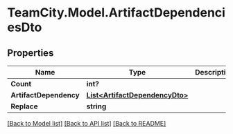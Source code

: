 # TeamCity.Model.ArtifactDependenciesDto
## Properties

Name | Type | Description | Notes
------------ | ------------- | ------------- | -------------
**Count** | **int?** |  | [optional] 
**ArtifactDependency** | [**List&lt;ArtifactDependencyDto&gt;**](ArtifactDependencyDto.md) |  | [optional] 
**Replace** | **string** |  | [optional] 

[[Back to Model list]](../README.md#documentation-for-models) [[Back to API list]](../README.md#documentation-for-api-endpoints) [[Back to README]](../README.md)


